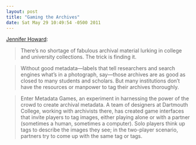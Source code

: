 ```yaml
---
layout: post
title: "Gaming the Archives"
date: Sat May 29 10:49:54 -0500 2011
---
```

[Jennifer Howard](http://chronicle.com/blogs/wiredcampus/gaming-the-archives/31435):

> There’s no shortage of fabulous archival material lurking in college and university collections. The trick is finding it.

> Without good metadata—labels that tell researchers and search engines what’s in a photograph, say—those archives are as good as closed to many students and scholars. But many institutions don’t have the resources or manpower to tag their archives thoroughly.

> Enter Metadata Games, an experiment in harnessing the power of the crowd to create archival metadata. A team of designers at Dartmouth College, working with archivists there, has created game interfaces that invite players to tag images, either playing alone or with a partner (sometimes a human, sometimes a computer). Solo players think up tags to describe the images they see; in the two-player scenario, partners try to come up with the same tag or tags.